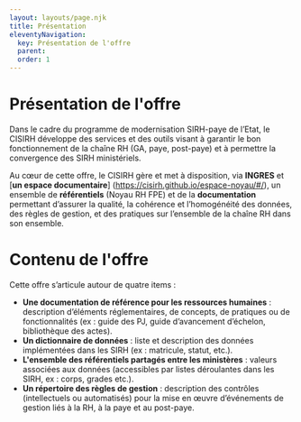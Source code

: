 ```yaml
---
layout: layouts/page.njk
title: Présentation
eleventyNavigation:
  key: Présentation de l'offre
  parent:
  order: 1
---
```


# Présentation de l'offre

Dans le cadre du programme de modernisation SIRH-paye de l’Etat, le CISIRH développe des services et des outils visant à garantir le bon fonctionnement de la chaîne RH (GA, paye, post-paye) et à permettre la convergence des SIRH ministériels.

Au cœur de cette offre, le CISIRH gère et met à disposition, via **INGRES** et [**un espace documentaire**] (https://cisirh.github.io/espace-noyau/#/), un ensemble de **référentiels** (Noyau RH FPE) et de la **documentation** permettant d’assurer la qualité, la cohérence et l’homogénéité des données, des règles de gestion, et des pratiques sur l’ensemble de la chaîne RH dans son ensemble.

# Contenu de l'offre
Cette offre s’articule autour de quatre items :
- **Une documentation de référence pour les ressources humaines** : description d’éléments réglementaires, de concepts, de pratiques ou de fonctionnalités (ex : guide des PJ, guide d’avancement d’échelon, bibliothèque des actes).
- **Un dictionnaire de données** : liste et description des données implémentées dans les SIRH (ex : matricule, statut, etc.).
- **L'ensemble des référentiels partagés entre les ministères** : valeurs associées aux données (accessibles par listes déroulantes dans les SIRH, ex : corps, grades etc.).
- **Un répertoire des règles de gestion** : description des contrôles (intellectuels ou automatisés) pour la mise en œuvre d’événements de gestion liés à la RH, à la paye et au post-paye.


